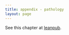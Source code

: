 ```yaml
---
title: appendix - pathology
layout: page
---
```


See this chapter at [leanpub](https://leanpub.com/darkroomretreat/read#appendix-pathology).
